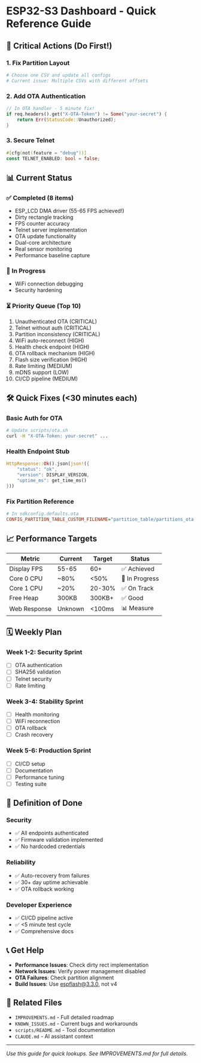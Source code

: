 # ESP32-S3 Dashboard - Quick Reference Guide

## 🚨 Critical Actions (Do First!)

### 1. Fix Partition Layout
```bash
# Choose one CSV and update all configs
# Current issue: Multiple CSVs with different offsets
```

### 2. Add OTA Authentication
```rust
// In OTA handler - 5 minute fix!
if req.headers().get("X-OTA-Token") != Some("your-secret") {
    return Err(StatusCode::Unauthorized);
}
```

### 3. Secure Telnet
```rust
#[cfg(not(feature = "debug"))]
const TELNET_ENABLED: bool = false;
```

## 📊 Current Status

### ✅ Completed (8 items)
- ESP_LCD DMA driver (55-65 FPS achieved!)
- Dirty rectangle tracking
- FPS counter accuracy
- Telnet server implementation
- OTA update functionality
- Dual-core architecture
- Real sensor monitoring
- Performance baseline capture

### 🔧 In Progress
- WiFi connection debugging
- Security hardening

### ⏳ Priority Queue (Top 10)
1. Unauthenticated OTA (CRITICAL)
2. Telnet without auth (CRITICAL)
3. Partition inconsistency (CRITICAL)
4. WiFi auto-reconnect (HIGH)
5. Health check endpoint (HIGH)
6. OTA rollback mechanism (HIGH)
7. Flash size verification (HIGH)
8. Rate limiting (MEDIUM)
9. mDNS support (LOW)
10. CI/CD pipeline (MEDIUM)

## 🛠️ Quick Fixes (<30 minutes each)

### Basic Auth for OTA
```bash
# Update scripts/ota.sh
curl -H "X-OTA-Token: your-secret" ...
```

### Health Endpoint Stub
```rust
HttpResponse::Ok().json(json!({
    "status": "ok",
    "version": DISPLAY_VERSION,
    "uptime_ms": get_time_ms()
}))
```

### Fix Partition Reference
```ini
# In sdkconfig.defaults.ota
CONFIG_PARTITION_TABLE_CUSTOM_FILENAME="partition_table/partitions_ota.csv"
```

## 📈 Performance Targets

| Metric | Current | Target | Status |
|--------|---------|--------|--------|
| Display FPS | 55-65 | 60+ | ✅ Achieved |
| Core 0 CPU | ~80% | <50% | 🔄 In Progress |
| Core 1 CPU | ~20% | 20-30% | ✅ On Track |
| Free Heap | 300KB | 300KB+ | ✅ Good |
| Web Response | Unknown | <100ms | 📊 Measure |

## 🗓️ Weekly Plan

### Week 1-2: Security Sprint
- [ ] OTA authentication
- [ ] SHA256 validation
- [ ] Telnet security
- [ ] Rate limiting

### Week 3-4: Stability Sprint  
- [ ] Health monitoring
- [ ] WiFi reconnection
- [ ] OTA rollback
- [ ] Crash recovery

### Week 5-6: Production Sprint
- [ ] CI/CD setup
- [ ] Documentation
- [ ] Performance tuning
- [ ] Testing suite

## 🎯 Definition of Done

### Security
- ✅ All endpoints authenticated
- ✅ Firmware validation implemented
- ✅ No hardcoded credentials

### Reliability
- ✅ Auto-recovery from failures
- ✅ 30+ day uptime achievable
- ✅ OTA rollback working

### Developer Experience
- ✅ CI/CD pipeline active
- ✅ <5 minute test cycle
- ✅ Comprehensive docs

## 📞 Get Help

- **Performance Issues**: Check dirty rect implementation
- **Network Issues**: Verify power management disabled
- **OTA Failures**: Check partition alignment
- **Build Issues**: Use espflash@3.3.0, not v4

## 🔗 Related Files

- `IMPROVEMENTS.md` - Full detailed roadmap
- `KNOWN_ISSUES.md` - Current bugs and workarounds
- `scripts/README.md` - Tool documentation
- `CLAUDE.md` - AI assistant context

---
*Use this guide for quick lookups. See IMPROVEMENTS.md for full details.*